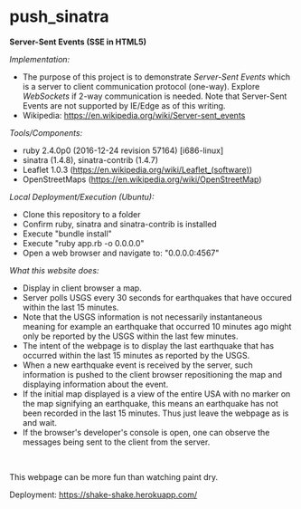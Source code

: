 # push_sinatra
**Server-Sent Events (SSE in HTML5)**


*Implementation:*

- The purpose of this project is to demonstrate <i>Server-Sent Events</i> which is a server to client communication protocol (one-way).  Explore <i>WebSockets</i> if 2-way communication is needed.  Note that Server-Sent Events are not supported by IE/Edge as of this writing.
- Wikipedia: https://en.wikipedia.org/wiki/Server-sent_events

*Tools/Components:*

- ruby 2.4.0p0 (2016-12-24 revision 57164) [i686-linux] 
- sinatra (1.4.8), sinatra-contrib (1.4.7)
- Leaflet 1.0.3 (https://en.wikipedia.org/wiki/Leaflet_(software))
- OpenStreetMaps (https://en.wikipedia.org/wiki/OpenStreetMap)

*Local Deployment/Execution (Ubuntu):*

- Clone this repository to a folder
- Confirm ruby, sinatra and sinatra-contrib is installed
- Execute "bundle install"
- Execute "ruby app.rb -o 0.0.0.0"
- Open a web browser and navigate to: "0.0.0.0:4567"

*What this website does:*

- Display in client browser a map.
- Server polls USGS every 30 seconds for earthquakes that have occured within the last 15 minutes.
- Note that the USGS information is not necessarily instantaneous meaning for example an earthquake that occurred 10 minutes ago might only be reported by the USGS within the last few minutes.
- The intent of the webpage is to display the last earthquake that has occurred within the last 15 minutes as reported by the USGS.
- When a new earthquake event is received by the server, such information is pushed to the client browser repositioning the map and displaying information about the event.
- If the initial map displayed is a view of the entire USA with no marker on the map signifying an earthquake, this means an earthquake has not been recorded in the last 15 minutes.  Thus just leave the webpage as is and wait.
- If the browser's developer's console is open, one can observe the messages being sent to the client from the server.
</br>

This webpage can be more fun than watching paint dry.

Deployment: https://shake-shake.herokuapp.com/

